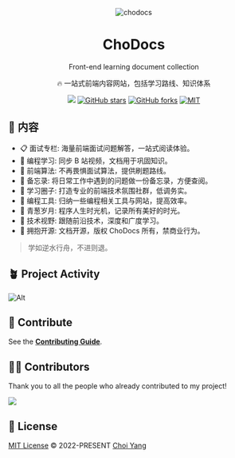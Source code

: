 <p align="center">
<img  alt="chodocs" src="https://chodocs.cn/chodocs-logo.svg"/>
</p>

<h1 align="center">
ChoDocs
</h1>

<p align="center">
Front-end learning document collection
</p>

<p align="center">
🔥 一站式前端内容网站，包括学习路线、知识体系
</p>

<p align="center">
<a href="https://space.bilibili.com/351534170"><img src="https://img.shields.io/badge/dynamic/json?labelColor=FE7398&logo=bilibili&logoColor=white&label=bilibili%20fans&color=00aeec&query=%24.data.totalSubs&url=https%3A%2F%2Fapi.spencerwoo.com%2Fsubstats%2F%3Fsource%3Dbilibili%26queryKey%3D351534170" /></a>
<a href="https://github.com/chodocs/chodocs" target="__blank"><img alt="GitHub stars" src="https://img.shields.io/github/stars/chodocs/chodocs?style=social"></a>
<a href="https://github.com/chodocs/chodocs/network"><img alt="GitHub forks" src="https://img.shields.io/github/forks/chodocs/chodocs?style=social"></a>
<a href="https://github.com/chodocs/chodocs" target="__blank"><img alt="MIT" src="https://img.shields.io/github/license/chodocs/chodocs"></a>

## 📓 内容

- 📋 面试专栏: 海量前端面试问题解答，一站式阅读体验。
- 💬 编程学习: 同步 B 站视频，文档用于巩固知识。
- 📓 前端算法: 不再畏惧面试算法，提供刷题路线。
- 🚚 备忘录: 将日常工作中遇到的问题做一份备忘录，方便查阅。
- 💭 学习圈子: 打造专业的前端技术氛围社群，低调务实。
- 🔧 编程工具: 归纳一些编程相关工具与网站，提高效率。
- 🌱 青葱岁月: 程序人生时光机，记录所有美好的时光。
- 🎉 技术视野: 跟随前沿技术，深度和广度学习。
- 🚩 拥抱开源: 文档开源，版权 ChoDocs 所有，禁商业行为。

> 学如逆水行舟，不进则退。

## 🪴 Project Activity

![Alt](https://repobeats.axiom.co/api/embed/384181d12f85b1c3d215e902ae265dc14eeea75b.svg "Repobeats analytics image")

## 🧱 Contribute

See the [**Contributing Guide**](https://chodocs.cn/contributing.html).

## 🧑‍💻 Contributors

Thank you to all the people who already contributed to my project!

<a href="https://github.com/chodocs/chodocs/graphs/contributors">
  <img src="https://contrib.rocks/image?repo=chodocs/chodocs" />
</a>

## 📄 License

[MIT License](https://github.com/chodocs/chodocs/blob/main/LICENSE) © 2022-PRESENT [Choi Yang](https://github.com/Chocolate1999)
